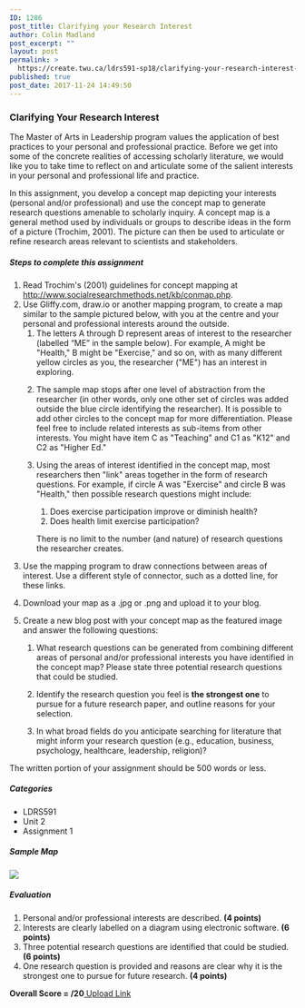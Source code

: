 ```yaml
---
ID: 1286
post_title: Clarifying your Research Interest
author: Colin Madland
post_excerpt: ""
layout: post
permalink: >
  https://create.twu.ca/ldrs591-sp18/clarifying-your-research-interest-2/
published: true
post_date: 2017-11-24 14:49:50
---
```

<h3>Clarifying Your Research Interest</h3>

The Master of Arts in Leadership program values the application of best practices to your personal and professional practice.  Before we get into some of the concrete realities of accessing scholarly literature, we would like you to take time to reflect on and articulate some of the salient interests in your personal and professional life and practice.

In this assignment, you develop a concept map depicting your interests (personal and/or professional) and use the concept map to generate research questions amenable to scholarly inquiry. A concept map is a general method used by individuals or groups to describe ideas in the form of a picture (Trochim, 2001). The picture can then be used to articulate or refine research areas relevant to scientists and stakeholders.

<h5>Steps to complete this assignment</h5>

<ol>
<li>Read Trochim's (2001) guidelines for concept mapping at <a href="http://www.socialresearchmethods.net/kb/conmap.htm">http://www.socialresearchmethods.net/kb/conmap.php</a>.</li>
<li>Use Gliffy.com, draw.io or another mapping program, to create a map similar to the sample pictured below, with you at the centre and your personal and professional interests around the outside.

<ol>
<li>The letters A through D represent areas of interest to the researcher (labelled “ME” in the sample below). For example, A might be "Health," B might be "Exercise," and so on, with as many different yellow circles as you, the researcher ("ME") has an interest in exploring.</p></li>
<li><p>The sample map stops after one level of abstraction from the researcher (in other words, only one other set of circles was added outside the blue circle identifying the researcher). It is possible to add other circles to the concept map for more differentiation. Please feel free to include related interests as sub-items from other interests. You might have item C as "Teaching" and C1 as "K12" and C2 as "Higher Ed."</p></li>
<li><p>Using the areas of interest identified in the concept map, most researchers then "link" areas together in the form of research questions. For example, if circle A was "Exercise" and circle B was "Health," then possible research questions might include:

<ol>
<li>Does exercise participation improve or diminish health?  </li>
<li>Does health limit exercise participation?</li>
</ol>

There is no limit to the number (and nature) of research questions the researcher creates.</p></li>
</ol></li>
<li><p>Use the mapping program to draw connections between areas of interest. Use a different style of connector, such as a dotted line, for these links.</p></li>
<li><p>Download your map as a .jpg or .png and upload it to your blog.</p></li>
<li><p>Create a new blog post with your concept map as the featured image and answer the following questions:

<ol>
<li>What research questions can be generated from combining different areas of personal and/or professional interests you have identified in the concept map? Please state three potential research questions that could be studied.</p></li>
<li><p>Identify the research question you feel is <strong>the strongest one</strong> to pursue for a future research paper, and outline reasons for your selection.</p></li>
<li><p>In what broad fields do you anticipate searching for literature that might inform your research question (e.g., education, business, psychology, healthcare, leadership, religion)?</p></li>
</ol></li>
</ol>

<p>The written portion of your assignment should be 500 words or less.

<h5>Categories</h5>

<ul>
<li>LDRS591</li>
<li>Unit 2</li>
<li>Assignment 1</li>
</ul>

<h5>Sample Map</h5>

![](https://github.com/TWUOnline/LDRS591/blob/2e2b251de0909ad07bd3c2f211f2b1dee66d9056/Assignments/Research%20Interest%20Concept%20Map.png)

<h5>Evaluation</h5>

<ol>
<li>Personal and/or professional interests are described. <strong>(4 points)</strong></li>
<li>Interests are clearly labelled on a diagram using electronic software. <strong>(6 points)</strong></li>
<li>Three potential research questions are identified that could be studied. <strong>(6 points)</strong></li>
<li>One research question is provided and reasons are clear why it is the strongest one to pursue for future research. <strong>(4 points)</strong></li>
</ol>

<strong>Overall Score = /20</strong><!--themify_builder_static--><a href="https://create.twu.ca/ldrs591-sp18/lessons/clarifying-your-research-interest/" > Upload Link </a><!--/themify_builder_static-->
